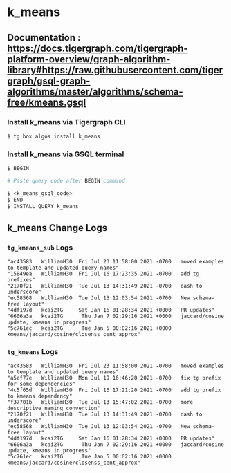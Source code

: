# k_means
## Documentation : https://docs.tigergraph.com/tigergraph-platform-overview/graph-algorithm-library#https://raw.githubusercontent.com/tigergraph/gsql-graph-algorithms/master/algorithms/schema-free/kmeans.gsql
### Install k_means via Tigergraph CLI
```bash
$ tg box algos install k_means
```
### Install k_means via GSQL terminal
```bash
$ BEGIN 

# Paste query code after BEGIN command

$ <k_means_gsql_code>
$ END 
$ INSTALL QUERY k_means
```
## k_means Change Logs

### `tg_kmeans_sub` Logs

```
"ac43583   WilliamH3O  Fri Jul 23 11:58:00 2021 -0700   moved examples to template and updated query names"
"15849ea   WilliamH3O  Fri Jul 16 17:23:35 2021 -0700   add tg prefixes"
"2170f21   WilliamH3O  Tue Jul 13 14:31:49 2021 -0700   dash to underscore"
"ec58568   WilliamH3O  Tue Jul 13 12:03:54 2021 -0700   New schema-free layout"
"4df197d   kcai2TG     Sat Jan 16 01:28:34 2021 +0000   PR updates"
"6606a3a   kcai2TG      Thu Jan 7 02:29:16 2021 +0000   jaccard/cosine update, kmeans in progress"
"5c761ec   kcai2TG      Tue Jan 5 00:02:16 2021 +0000   kmeans/jaccard/cosine/closenss_cent_approx"
```

### `tg_kmeans` Logs

```
"ac43583   WilliamH3O  Fri Jul 23 11:58:00 2021 -0700   moved examples to template and updated query names"
"a5ef77e   WilliamH3O  Mon Jul 19 16:46:20 2021 -0700   fix tg prefix for some dependencies"
"4c5f65d   WilliamH3O  Fri Jul 16 17:21:20 2021 -0700   add tg prefix to kmeans dependency"
"f37701b   WilliamH3O  Tue Jul 13 15:47:02 2021 -0700   more descriptive naming convention"
"2170f21   WilliamH3O  Tue Jul 13 14:31:49 2021 -0700   dash to underscore"
"ec58568   WilliamH3O  Tue Jul 13 12:03:54 2021 -0700   New schema-free layout"
"4df197d   kcai2TG     Sat Jan 16 01:28:34 2021 +0000   PR updates"
"6606a3a   kcai2TG      Thu Jan 7 02:29:16 2021 +0000   jaccard/cosine update, kmeans in progress"
"5c761ec   kcai2TG      Tue Jan 5 00:02:16 2021 +0000   kmeans/jaccard/cosine/closenss_cent_approx"
```
